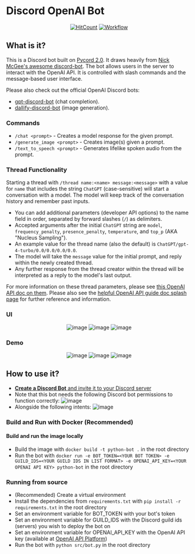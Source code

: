 # Discord OpenAI Bot

<div align="center">

[![HitCount](https://hits.dwyl.com/jdmsharpe/discord-openai-bot.svg?style=flat-square&show=unique)](http://hits.dwyl.com/jdmsharpe/discord-openai-bot)
<a href="https://hub.docker.com/r/jsgreen152/discord-openai-bot" target="_blank" rel="noopener noreferrer">![Workflow](https://github.com/jdmsharpe/discord-openai-bot/actions/workflows/main.yml/badge.svg)</a>
  
</div>

## What is it?
This is a Discord bot built on [Pycord 2.0](https://github.com/Pycord-Development/pycord). It draws heavily from [Nick McGee's awesome discord-bot](https://github.com/Nick-McGee/discord-bot). The bot allows users in the server to interact with the OpenAI API. It is controlled with slash commands and the message-based user interface.

Please also check out the official OpenAI Discord bots:
+ [gpt-discord-bot](https://github.com/openai/gpt-discord-bot/tree/main) (chat completion).
+ [dallify-discord-bot](https://github.com/openai/dallify-discord-bot) (image generation).

### Commands
+ `/chat <prompt>` - Creates a model response for the given prompt.
+ `/generate_image <prompt>` - Creates image(s) given a prompt.
+ `/text_to_speech <prompt>` - Generates lifelike spoken audio from the prompt.

### Thread Functionality
Starting a thread with `/thread name:<name> message:<message>` with a value for `name` that includes the string `ChatGPT` (case-sensitive) will start a conversation with a model. The model will keep track of the conversation history and remember past inputs.
+ You can add additional parameters (developer API options) to the name field in order, separated by forward slashes (`/`) as delimiters.
+ Accepted arguments after the initial `ChatGPT` string are `model`, `frequency_penalty`, `presence_penalty`, `temperature`, and `top_p` (AKA "Nucleus Sampling").
+ An example value for the thread name (also the default) is `ChatGPT/gpt-4-turbo/0.0/0.0/0.0/0.0`.
+ The model will take the `message` value for the initial prompt, and reply within the newly created thread.
+ Any further response from the thread creator within the thread will be interpreted as a reply to the model's last output.

For more information on these thread parameters, please see [this OpenAI API doc on them](https://platform.openai.com/docs/guides/text-generation/parameter-details). Please also see the [helpful OpenAI API guide doc splash page](https://platform.openai.com/docs/overview) for further reference and information.

### UI

<div align="center">

![image](https://github.com/jdmsharpe/discord-openai-bot/assets/55511821/20d6af48-699c-40e7-be62-d62f1256744e)
![image](https://github.com/jdmsharpe/discord-openai-bot/assets/55511821/99e81595-b30f-40b5-b8ac-2a9c8cc49948)
![image](https://github.com/jdmsharpe/discord-openai-bot/assets/55511821/e69242d0-acdc-42af-be66-794c95d81af7)

</div>

### Demo

<div align="center">

![image](https://github.com/jdmsharpe/discord-openai-bot/assets/55511821/563968fe-caeb-4a0f-bd27-625839c251c7)
![image](https://github.com/jdmsharpe/discord-openai-bot/assets/55511821/d5e0758e-f9d5-4ca6-bdb4-bea33c5065a3)
![image](https://github.com/jdmsharpe/discord-openai-bot/assets/55511821/c5992fac-3372-4c99-81f1-93c7fbda1d0e)

</div>

## How to use it?
+ <a href="https://docs.pycord.dev/en/master/discord.html#:~:text=Make%20sure%20you're%20logged%20on%20to%20the%20Discord%20website.&text=Click%20on%20the%20%E2%80%9CNew%20Application,and%20clicking%20%E2%80%9CAdd%20Bot%E2%80%9D.">**Create a Discord Bot** and invite it to your Discord server</a>
+ Note that this bot needs the following Discord bot permissions to function correctly: ![image](https://github.com/jdmsharpe/discord-openai-bot/assets/55511821/92645355-827e-46a1-9140-cd56898e09c2)
+ Alongside the following intents: ![image](https://github.com/jdmsharpe/discord-openai-bot/assets/55511821/533b7a14-8174-43fa-999d-4bd6533cbc02)


### Build and Run with Docker (Recommended)
#### Build and run the image locally
+ Build the image with `docker build -t python-bot .` in the root directory
+ Run the bot with `docker run -e BOT_TOKEN=<YOUR BOT TOKEN> -e GUILD_IDS=<YOUR GUILD IDS IN LIST FORMAT> -e OPENAI_API_KEY=<YOUR OPENAI API KEY> python-bot` in the root directory

### Running from source
+ (Recommended) Create a virtual environment
+ Install the dependencies from `requirements.txt` with `pip install -r requirements.txt` in the root directory
+ Set an environment variable for BOT_TOKEN with your bot's token
+ Set an environment variable for GUILD_IDS with the Discord guild ids (servers) you wish to deploy the bot on
+ Set an environment variable for OPENAI_API_KEY with the OpenAI API key (available at <a href="https://platform.openai.com/api-keys">OpenAI API Platform</a>)
+ Run the bot with `python src/bot.py` in the root directory
